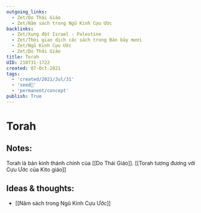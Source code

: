 ```yaml
---
outgoing_links:
  - Zet/Do Thái Giáo
  - Zet/Năm sách trong Ngũ Kinh Cựu Ước
backlinks:
  - Zet/Xung đột Israel - Palestine
  - Zet/Thời gian dịch các sách trong Bản bảy mươi
  - Zet/Ngũ Kinh Cựu Ước
  - Zet/Do Thái Giáo
title: Torah
UID: 210731-1722
created: 07-Oct-2021
tags:
  - 'created/2021/Jul/31'
  - 'seed🥜'
  - 'permanent/concept'
publish: True
---
```

# Torah

## Notes:
Torah là bản kinh thánh chính của [[Do Thái Giáo]]. [[Torah tương đương với Cựu Ước của Kito giáo]]

## Ideas & thoughts:
- [[Năm sách trong Ngũ Kinh Cựu Ước]]
